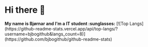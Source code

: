 

<h1>Hi there 👋</h1>
<b align="left">My name is Bjørnar and I'm a IT student :sunglasses:</b>
[![Top Langs](https://github-readme-stats.vercel.app/api/top-langs/?username=bjbogithub&langs_count=8)](https://github.com/bjbogithub/github-readme-stats)
